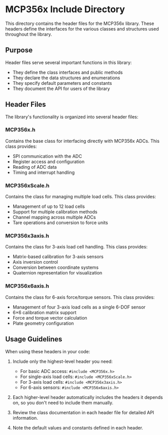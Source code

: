 # MCP356x Include Directory

This directory contains the header files for the MCP356x library. These headers define the interfaces for the various classes and structures used throughout the library.

## Purpose

Header files serve several important functions in this library:
- They define the class interfaces and public methods
- They declare the data structures and enumerations
- They specify default parameters and constants
- They document the API for users of the library

## Header Files

The library's functionality is organized into several header files:

### MCP356x.h
Contains the base class for interfacing directly with MCP356x ADCs. This class provides:
- SPI communication with the ADC
- Register access and configuration
- Reading of ADC data
- Timing and interrupt handling

### MCP356xScale.h
Contains the class for managing multiple load cells. This class provides:
- Management of up to 12 load cells
- Support for multiple calibration methods
- Channel mapping across multiple ADCs
- Tare operations and conversion to force units

### MCP356x3axis.h
Contains the class for 3-axis load cell handling. This class provides:
- Matrix-based calibration for 3-axis sensors
- Axis inversion control
- Conversion between coordinate systems
- Quaternion representation for visualization

### MCP356x6axis.h
Contains the class for 6-axis force/torque sensors. This class provides:
- Management of four 3-axis load cells as a single 6-DOF sensor
- 6×6 calibration matrix support
- Force and torque vector calculation
- Plate geometry configuration

## Usage Guidelines

When using these headers in your code:

1. Include only the highest-level header you need:
   - For basic ADC access: `#include <MCP356x.h>`
   - For single-axis load cells: `#include <MCP356xScale.h>`
   - For 3-axis load cells: `#include <MCP356x3axis.h>`
   - For 6-axis sensors: `#include <MCP356x6axis.h>`

2. Each higher-level header automatically includes the headers it depends on, so you don't need to include them manually.

3. Review the class documentation in each header file for detailed API information.

4. Note the default values and constants defined in each header.